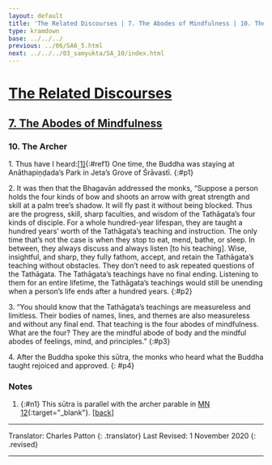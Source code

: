 ```yaml
---
layout: default
title: 'The Related Discourses | 7. The Abodes of Mindfulness | 10. The Archer'
type: kramdown
base: ../../../
previous: ../06/SA6_5.html
next: ../../../03_samyukta/SA_10/index.html
---
```


# [The Related Discourses](../../../03_samyukta/)
## [7. The Abodes of Mindfulness](../../../03_samyukta/SA_07/)
### 10. The Archer

1\. Thus have I heard:[\[1\]](#n1){:#ref1} One time, the Buddha was staying at Anāthapiṇḍada’s Park in Jeta’s Grove of Śrāvastī.
{:#p1}

2\. It was then that the Bhagavān addressed the monks, “Suppose a person holds the four kinds of bow and shoots an arrow with great strength and skill at a palm tree’s shadow. It will fly past it without being blocked. Thus are the progress, skill, sharp faculties, and wisdom of the Tathāgata’s four kinds of disciple. For a whole hundred-year lifespan, they are taught a hundred years’ worth of the Tathāgata’s teaching and instruction. The only time that’s not the case is when they stop to eat, mend, bathe, or sleep. In between, they always discuss and always listen [to his teaching]. Wise, insightful, and sharp, they fully fathom, accept, and retain the Tathāgata’s teaching without obstacles. They don’t need to ask repeated questions of the Tathāgata. The Tathāgata’s teachings have no final ending. Listening to them for an entire lifetime, the Tathāgata’s teachings would still be unending when a person’s life ends after a hundred years.
{:#p2}

3\. “You should know that the Tathāgata’s teachings are measureless and limitless. Their bodies of names, lines, and themes are also measureless and without any final end. That teaching is the four abodes of mindfulness. What are the four? They are the mindful abode of body and the mindful abodes of feelings, mind, and principles.”
{:#p3}

4\. After the Buddha spoke this sūtra, the monks who heard what the Buddha taught rejoiced and approved.
{: #p4}

### Notes

1. {:#n1} This sūtra is parallel with the archer parable in [MN 12](https://suttacentral.net/mn12){:target="_blank"}. [\[back\]](#ref1)

---

Translator: Charles Patton
{: .translator}
Last Revised: 1 November 2020
{: .revised}

---